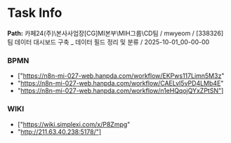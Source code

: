 # Task Info

**Path:** 카페24(주)\본사사업장\[CG]MI본부\MIH그룹\CD팀 / mwyeom / [338326] 팀 데이터 대시보드 구축 _ 데이터 필드 정리 및 분류 / 2025-10-01_00-00-00

### BPMN
- ["https://n8n-mi-027-web.hanpda.com/workflow/EKPws117Limn5M3z"
- "https://n8n-mi-027-web.hanpda.com/workflow/CAELvI5vPD4LMb4E"
- "https://n8n-mi-027-web.hanpda.com/workflow/n1eHQqojQYxZPtSN"]

### WIKI
- ["https://wiki.simplexi.com/x/P8Zmpg"
- "http://211.63.40.238:5178/"]


